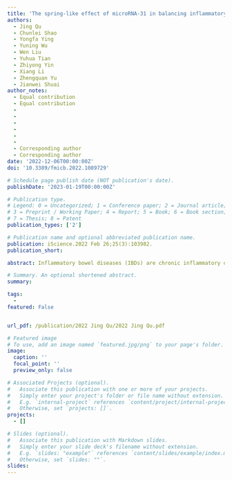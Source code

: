 ```yaml
---
title: 'The spring-like effect of microRNA-31 in balancing inflammatory and regenerative responses in colitis'
authors:
  - Jing Qu
  - Chunlei Shao
  - Yongfa Ying
  - Yuning Wu
  - Wen Liu
  - Yuhua Tian
  - Zhiyong Yin
  - Xiang Li
  - Zhengquan Yu
  - Jianwei Shuai
author_notes:
  - Equal contribution
  - Equal contribution
  - 
  - 
  - 
  - 
  - 
  - 
  - Corresponding author
  - Corresponding author
date: '2022-12-06T00:00:00Z'
doi: '10.3389/fmicb.2022.1089729'

# Schedule page publish date (NOT publication's date).
publishDate: '2023-01-19T00:00:00Z'

# Publication type.
# Legend: 0 = Uncategorized; 1 = Conference paper; 2 = Journal article;
# 3 = Preprint / Working Paper; 4 = Report; 5 = Book; 6 = Book section;
# 7 = Thesis; 8 = Patent
publication_types: ['2']

# Publication name and optional abbreviated publication name.
publication: iScience.2022 Feb 26;25(3):103982.
publication_short: 

abstract: Inflammatory bowel diseases (IBDs) are chronic inflammatory disorders caused by the disruption of immune tolerance to the gut microbiota. MicroRNA-31 (MIR31) has been proven to be up-regulated in intestinal tissues from patients with IBDs and colitis-associated neoplasias. While the functional role of MIR31 in colitis and related diseases remain elusive. Combining mathematical modeling and experimental analysis, we systematically explored the regulatory mechanism of MIR31 in inflammatory and epithelial regeneration responses in colitis. Level of MIR31 presents an “adaptation” behavior in dextran sulfate sodium (DSS)-induced colitis, and the similar behavior is also observed for the key cytokines of p65 and STAT3. Simulation analysis predicts MIR31 suppresses the activation of p65 and STAT3 but accelerates the recovery of epithelia in colitis, which are validated by our experimental observations. Further analysis reveals that the number of proliferative epithelial cells, which characterizes the inflammatory process and the recovery of epithelia in colitis, is mainly determined by the inhibition of MIR31 on IL17RA. MIR31 promotes epithelial regeneration in low levels of DSS-induced colitis but inhibits inflammation with high DSS levels, which is dominated by the competition for MIR31 to either inhibit inflammation or promote epithelial regeneration by binding to different targets. The binding probability determines the functional transformation of MIR31, but the functional strength is determined by MIR31 levels. Thus, the role of MIR31 in the inflammatory response can be described as the “spring like effect,” where DSS, MIR31 action strength, and proliferative epithelial cell number are regarded as external force, intrinsic spring force, and spring length, respectively. Overall, our study uncovers the vital roles of MIR31 in balancing inflammation and the recovery of epithelia in colitis, providing potential clues for the development of therapeutic targets in drug design.

# Summary. An optional shortened abstract.
summary: 

tags:
  - 
featured: False


url_pdf: /publication/2022 Jing Qu/2022 Jing Qu.pdf

# Featured image
# To use, add an image named `featured.jpg/png` to your page's folder.
image:
  caption: ''
  focal_point: ''
  preview_only: false

# Associated Projects (optional).
#   Associate this publication with one or more of your projects.
#   Simply enter your project's folder or file name without extension.
#   E.g. `internal-project` references `content/project/internal-project/index.md`.
#   Otherwise, set `projects: []`.
projects:
  - []

# Slides (optional).
#   Associate this publication with Markdown slides.
#   Simply enter your slide deck's filename without extension.
#   E.g. `slides: "example"` references `content/slides/example/index.md`.
#   Otherwise, set `slides: ""`.
slides:
---
```



